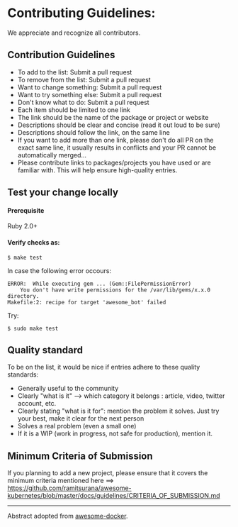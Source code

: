 [awesome-docker]: https://github.com/veggiemonk/awesome-docker/blob/master/CONTRIBUTING.md


Contributing Guidelines:
=======================================================================

We appreciate and recognize all contributors.


## Contribution Guidelines

* To add to the list: Submit a pull request
* To remove from the list: Submit a pull request
* Want to change something: Submit a pull request
* Want to try something else: Submit a pull request
* Don't know what to do: Submit a pull request
* Each item should be limited to one link
* The link should be the name of the package or project or website
* Descriptions should be clear and concise (read it out loud to be sure)
* Descriptions should follow the link, on the same line
* If you want to add more than one link, please don't do all PR on the exact same line, it usually results in conflicts and your PR cannot be automatically merged...
* Please contribute links to packages/projects you have used or are familiar with. This will help ensure high-quality entries.

## Test your change locally

#### Prerequisite

Ruby 2.0+

#### Verify checks as:
```
$ make test
```

In case the following error occours:

```
ERROR:  While executing gem ... (Gem::FilePermissionError)
    You don't have write permissions for the /var/lib/gems/x.x.0 directory.
Makefile:2: recipe for target 'awesome_bot' failed
```

Try:

```
$ sudo make test
```

## Quality standard

To be on the list, it would be nice if entries adhere to these quality standards:

* Generally useful to the community
* Clearly "what is it" --> which category it belongs : article, video, twitter account, etc.
* Clearly stating "what is it for": mention the problem it solves. Just try your best, make it clear for the next person
* Solves a real problem (even a small one)
* If it is a WIP (work in progress, not safe for production), mention it.

## Minimum Criteria of Submission

If you planning to add a new project, please ensure that it covers the minimum criteria mentioned here ==> https://github.com/ramitsurana/awesome-kubernetes/blob/master/docs/guidelines/CRITERIA_OF_SUBMISSION.md


-----------------------------------------------------------------------


Abstract adopted from [awesome-docker][awesome-docker].
